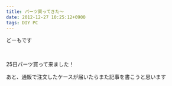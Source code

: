```yaml
---
title: パーツ買ってきた〜
date: 2012-12-27 10:25:12+0900
tags: DIY PC
---
```

<p>どーもです</p>
<p>&nbsp;</p>
<p>25日パーツ買って来ました！</p>
<p>あと、通販で注文したケースが届いたらまた記事を書こうと思います</p>
